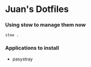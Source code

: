 # Juan's Dotfiles

### Using stow to manage them now
```bash
stow .
```

### Applications to install
- pasystray

